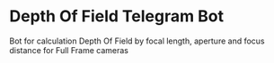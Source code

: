 # Depth Of Field Telegram Bot
Bot for calculation Depth Of Field by focal length, aperture and focus distance for Full Frame cameras
